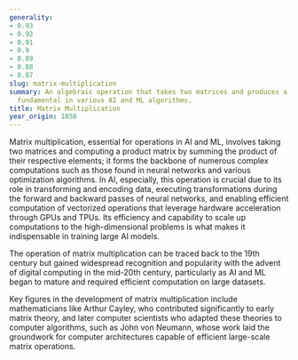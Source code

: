 ```yaml
---
generality:
- 0.93
- 0.92
- 0.91
- 0.9
- 0.89
- 0.88
- 0.87
slug: matrix-multiplication
summary: An algebraic operation that takes two matrices and produces a new matrix,
  fundamental in various AI and ML algorithms.
title: Matrix Multiplication
year_origin: 1858
---
```


Matrix multiplication, essential for operations in AI and ML, involves taking two matrices and computing a product matrix by summing the product of their respective elements; it forms the backbone of numerous complex computations such as those found in neural networks and various optimization algorithms. In AI, especially, this operation is crucial due to its role in transforming and encoding data, executing transformations during the forward and backward passes of neural networks, and enabling efficient computation of vectorized operations that leverage hardware acceleration through GPUs and TPUs. Its efficiency and capability to scale up computations to the high-dimensional problems is what makes it indispensable in training large AI models.

The operation of matrix multiplication can be traced back to the 19th century but gained widespread recognition and popularity with the advent of digital computing in the mid-20th century, particularly as AI and ML began to mature and required efficient computation on large datasets.

Key figures in the development of matrix multiplication include mathematicians like Arthur Cayley, who contributed significantly to early matrix theory, and later computer scientists who adapted these theories to computer algorithms, such as John von Neumann, whose work laid the groundwork for computer architectures capable of efficient large-scale matrix operations.